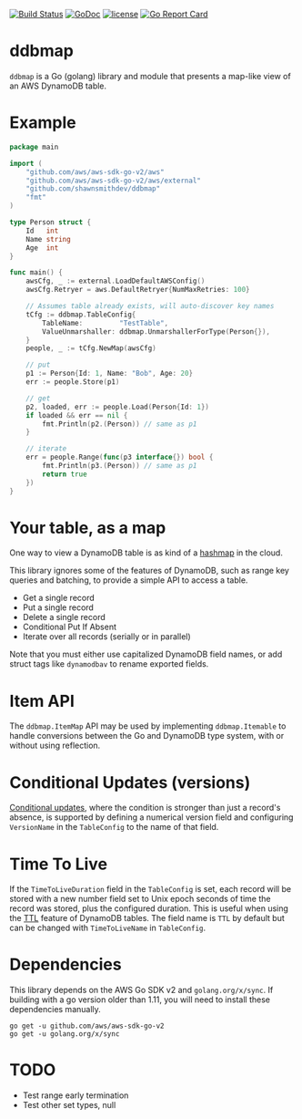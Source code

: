 [![Build Status](https://travis-ci.org/shawnsmithdev/ddbmap.svg)](https://travis-ci.org/shawnsmithdev/ddbmap)
[![GoDoc](https://godoc.org/github.com/shawnsmithdev/ddbmap?status.png)](https://godoc.org/github.com/shawnsmithdev/ddbmap)
[![license](http://img.shields.io/badge/license-MIT-red.svg?style=flat)](https://raw.githubusercontent.com/shawnsmithdev/ddbmap/master/LICENSE)
[![Go Report Card](https://goreportcard.com/badge/github.com/shawnsmithdev/ddbmap)](https://goreportcard.com/report/github.com/shawnsmithdev/ddbmap)

# ddbmap
`ddbmap` is a Go (golang) library and module that presents a map-like view of an AWS DynamoDB table.

# Example
```go
package main

import (
    "github.com/aws/aws-sdk-go-v2/aws"
    "github.com/aws/aws-sdk-go-v2/aws/external"
    "github.com/shawnsmithdev/ddbmap"
    "fmt"
)

type Person struct {
    Id   int
    Name string
    Age  int
}

func main() {
    awsCfg, _ := external.LoadDefaultAWSConfig()
    awsCfg.Retryer = aws.DefaultRetryer{NumMaxRetries: 100}

    // Assumes table already exists, will auto-discover key names
    tCfg := ddbmap.TableConfig{
        TableName:         "TestTable",
        ValueUnmarshaller: ddbmap.UnmarshallerForType(Person{}),
    }
    people, _ := tCfg.NewMap(awsCfg)

    // put
    p1 := Person{Id: 1, Name: "Bob", Age: 20}
    err := people.Store(p1)

    // get
    p2, loaded, err := people.Load(Person{Id: 1})
    if loaded && err == nil {
        fmt.Println(p2.(Person)) // same as p1
    }

    // iterate
    err = people.Range(func(p3 interface{}) bool {
        fmt.Println(p3.(Person)) // same as p1
        return true
    })
}
```

# Your table, as a map
One way to view a DynamoDB table is as kind of a [hashmap](https://en.wikipedia.org/wiki/Hash_table) in the cloud.

This library ignores some of the features of DynamoDB, such as range key queries and batching,
to provide a simple API to access a table.

* Get a single record
* Put a single record
* Delete a single record
* Conditional Put If Absent
* Iterate over all records (serially or in parallel)

Note that you must either use capitalized DynamoDB field names, or add struct tags like `dynamodbav` to rename
exported fields.

# Item API
The `ddbmap.ItemMap` API may be used by implementing `ddbmap.Itemable` to handle conversions between the Go and
DynamoDB type system, with or without using reflection.

# Conditional Updates (versions)
[Conditional updates](https://docs.aws.amazon.com/amazondynamodb/latest/developerguide/WorkingWithItems.html#WorkingWithItems.ConditionalUpdate),
where the condition is stronger than just a record's absence, is supported by defining a numerical version field
and configuring `VersionName` in the `TableConfig` to the name of that field.

# Time To Live
If the `TimeToLiveDuration` field in the `TableConfig` is set, each record will be stored with a new number field
set to Unix epoch seconds of time the record was stored, plus the configured duration. This is useful when using the
[TTL](https://docs.aws.amazon.com/amazondynamodb/latest/developerguide/TTL.html) feature of DynamoDB tables.
The field name is `TTL` by default but can be changed with `TimeToLiveName` in `TableConfig`.

# Dependencies
This library depends on the AWS Go SDK v2 and `golang.org/x/sync`.
If building with a go version older than 1.11, you will need to install these dependencies manually.
```
go get -u github.com/aws/aws-sdk-go-v2
go get -u golang.org/x/sync
```

# TODO
* Test range early termination
* Test other set types, null
